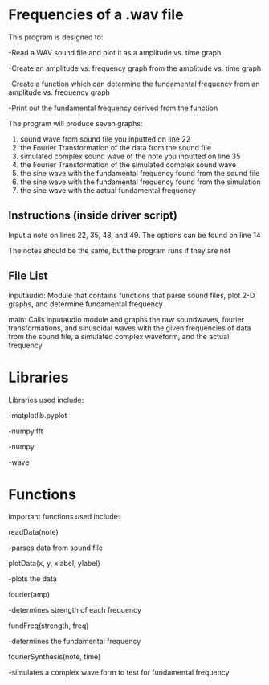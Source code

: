 # Frequencies of a .wav file

This program is designed to:

-Read a WAV sound file and plot it as a amplitude vs. time graph

-Create an amplitude vs. frequency graph from the amplitude vs. time graph

-Create a function which can determine the fundamental frequency from an amplitude vs. frequency graph

-Print out the fundamental frequency derived from the function



The program will produce seven graphs:
1) sound wave from sound file you inputted on line 22
2) the Fourier Transformation of the data from the sound file
3) simulated complex sound wave of the note you inputted on line 35
4) the Fourier Transformation of the simulated complex sound wave
5) the sine wave with the fundamental frequency found from the sound file
6) the sine wave with the fundamental frequency found from the simulation
7) the sine wave with the actual fundamental frequency


## Instructions (inside driver script)

Input a note on lines 22, 35, 48, and 49. The options can be found on line 14

The notes should be the same, but the program runs if they are not


## File List

inputaudio: Module that contains functions that parse sound files, plot 2-D graphs, and determine fundamental frequency

main: Calls inputaudio module and graphs the raw soundwaves, fourier transformations, and sinusoidal waves with the given frequencies of data from the sound file, a simulated complex waveform, and the actual frequency

# Libraries

Libraries used include:

-matplotlib.pyplot

-numpy.fft

-numpy

-wave

# Functions

Important functions used include:

readData(note)

-parses data from sound file

plotData(x, y, xlabel, ylabel)

-plots the data

fourier(amp)

-determines strength of each frequency

fundFreq(strength, freq)

-determines the fundamental frequency

fourierSynthesis(note, time)

-simulates a complex wave form to test for fundamental frequency




